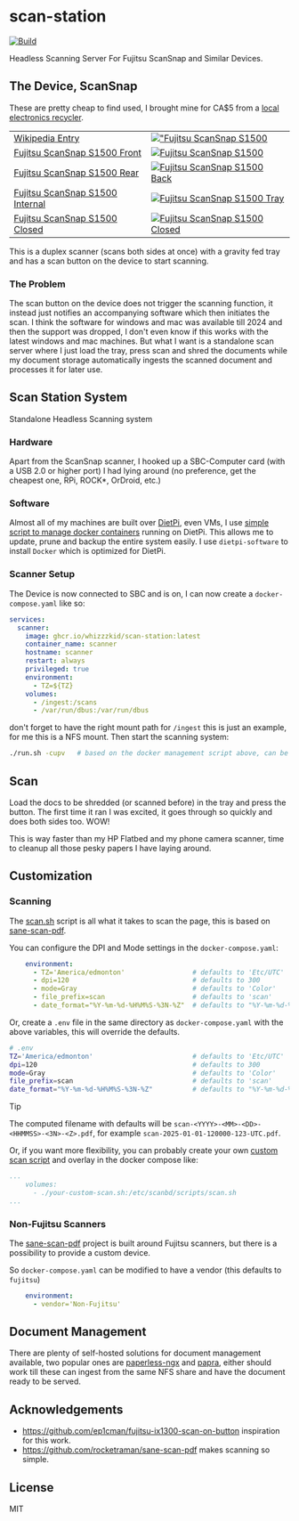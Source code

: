 # scan-station

[![Build](https://github.com/whizzzkid/scan-station/actions/workflows/release.yml/badge.svg?branch=main)](https://github.com/whizzzkid/scan-station/actions/workflows/release.yml)

Headless Scanning Server For Fujitsu ScanSnap and Similar Devices.

## The Device, ScanSnap

These are pretty cheap to find used, I brought mine for CA$5 from a [local electronics recycler](https://retail.era.ca).

| | |
| --- | --- |
| [Wikipedia Entry](https://en.wikipedia.org/wiki/List_of_Fujitsu_image_scanners) | [!["Fujitsu ScanSnap S1500](https://upload.wikimedia.org/wikipedia/commons/c/c7/Scansnap_S1500_001_%285460070526%29.jpg)](https://upload.wikimedia.org/wikipedia/commons/c/c7/Scansnap_S1500_001_%285460070526%29.jpg)|
| [Fujitsu ScanSnap S1500 Front](./assets/ScanSnap_S1500_Front.jpg) | [![Fujitsu ScanSnap S1500](./assets/ScanSnap_S1500_Front.jpg)](./assets/ScanSnap_S1500_Front.jpg) |
| [Fujitsu ScanSnap S1500 Rear](./assets/ScanSnap_S1500_Rear.jpg) | [![Fujitsu ScanSnap S1500 Back](./assets/ScanSnap_S1500_Back.jpg)](./assets/ScanSnap_S1500_Rear.jpg) |
| [Fujitsu ScanSnap S1500 Internal](./assets/ScanSnap_S1500_Internal.jpg) | [![Fujitsu ScanSnap S1500 Tray](./assets/ScanSnap_S1500_Internal.jpg)](./assets/ScanSnap_S1500_Internal.jpg) |
| [Fujitsu ScanSnap S1500 Closed](./assets/ScanSnap_S1500_Closed.jpg) | [![Fujitsu ScanSnap S1500 Closed](./assets/ScanSnap_S1500_Closed.jpg)](./assets/ScanSnap_S1500_Closed.jpg) |



This is a duplex scanner (scans both sides at once) with a gravity fed tray and has a scan button on the device to start scanning.

### The Problem

The scan button on the device does not trigger the scanning function, it instead just notifies an accompanying software which then initiates the scan. I think the software for windows and mac was available till 2024 and then the support was dropped, I don't even know if this works with the latest windows and mac machines. But what I want is a standalone scan server where I just load the tray, press scan and shred the documents while my document storage automatically ingests the scanned document and processes it for later use.

## Scan Station System

Standalone Headless Scanning system

### Hardware

Apart from the ScanSnap scanner, I hooked up a SBC-Computer card (with a USB 2.0 or higher port) I had lying around (no preference, get the cheapest one, RPi, ROCK*, OrDroid, etc.)

### Software

Almost all of my machines are built over [DietPi](https://dietpi.com/#download), even VMs, I use [simple script to manage docker containers](https://github.com/whizzzkid/sdm) running on DietPi. This allows me to update, prune and backup the entire system easily. I use `dietpi-software` to install `Docker` which is optimized for DietPi.

### Scanner Setup

The Device is now connected to SBC and is on, I can now create a `docker-compose.yaml` like so:

```yaml
services:
  scanner:
    image: ghcr.io/whizzzkid/scan-station:latest
    container_name: scanner
    hostname: scanner
    restart: always
    privileged: true
    environment:
      - TZ=${TZ}
    volumes:
      - /ingest:/scans
      - /var/run/dbus:/var/run/dbus
```

don't forget to have the right mount path for `/ingest` this is just an example, for me this is a NFS mount. Then start the scanning system:

```sh
./run.sh -cupv   # based on the docker management script above, can be `docker compose up -d` too.
```

## Scan

Load the docs to be shredded (or scanned before) in the tray and press the button. The first time it ran I was excited, it goes through so quickly and does both sides too. WOW!

This is way faster than my HP Flatbed and my phone camera scanner, time to cleanup all those pesky papers I have laying around.

## Customization

### Scanning

The [scan.sh](./scan.sh) script is all what it takes to scan the page, this is based on [sane-scan-pdf](https://github.com/rocketraman/sane-scan-pdf).

You can configure the DPI and Mode settings in the `docker-compose.yaml`:

```yaml
    environment:
      - TZ='America/edmonton'                 # defaults to 'Etc/UTC'
      - dpi=120                               # defaults to 300
      - mode=Gray                             # defaults to 'Color'
      - file_prefix=scan                      # defaults to 'scan'
      - date_format="%Y-%m-%d-%H%M%S-%3N-%Z"  # defaults to "%Y-%m-%d-%H%M%S-%3N-%Z"
```

Or, create a `.env` file in the same directory as `docker-compose.yaml` with the above variables, this will override the defaults.

```sh
# .env
TZ='America/edmonton'                         # defaults to 'Etc/UTC'
dpi=120                                       # defaults to 300
mode=Gray                                     # defaults to 'Color'
file_prefix=scan                              # defaults to 'scan'
date_format="%Y-%m-%d-%H%M%S-%3N-%Z"          # defaults to "%Y-%m-%d-%H%M%S-%3N-%Z"
```

> [!TIP]
> The computed filename with defaults will be `scan-<YYYY>-<MM>-<DD>-<HHMMSS>-<3N>-<Z>.pdf`, for example `scan-2025-01-01-120000-123-UTC.pdf`.

Or, if you want more flexibility, you can probably create your own [custom scan script](scan.sh) and overlay in the docker compose like:

```yaml
...
    volumes:
      - ./your-custom-scan.sh:/etc/scanbd/scripts/scan.sh
...
```

### Non-Fujitsu Scanners

The [sane-scan-pdf](https://github.com/rocketraman/sane-scan-pdf) project is built around Fujitsu scanners, but there is a possibility to provide a custom device.

So `docker-compose.yaml` can be modified to have a vendor (this defaults to `fujitsu`)

```yaml
    environment:
      - vendor='Non-Fujitsu'
```

## Document Management

There are plenty of self-hosted solutions for document management available, two popular ones are [paperless-ngx](https://github.com/paperless-ngx/paperless-ngx) and [papra](https://github.com/papra-hq/papra), either should work till these can ingest from the same NFS share and have the document ready to be served.

## Acknowledgements

- https://github.com/ep1cman/fujitsu-ix1300-scan-on-button inspiration for this work.
- https://github.com/rocketraman/sane-scan-pdf makes scanning so simple.

## License

MIT
